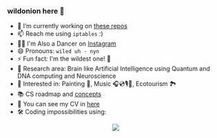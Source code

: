 ### wildonion here 👋



- 🔭 I’m currently working on [these repos](https://github.com/stars/wildonion/lists/future-await)
- 📫 Reach me using `iptables` :)
- 🕺🏻 I'm Also a Dancer on [Instagram](https://instagram.com/_wildonion)
- 😄 Pronouns: `wiled uh · nyn`
- ⚡ Fun fact: I'm the wildest one! 🧅
- 🧐 Research area: Brain like Artificial Intelligence using Quantum and DNA computing and Neuroscience 
- 🥰 Interested in: Painting 🎨, Music 🎧💿🎙️🎹, Ecotourism 🏞️
- 📚 CS roadmap and [concepts](https://github.com/wildonion/cs-concepts)
- 👔 You can see my CV in [here](https://drive.google.com/file/d/1vgp6afLuTYR-MefkDSjQ-_MnwG_CCcoA/view?usp=sharing) 
- 🛠️ Coding impossibilities using:
<p align="center">
  <a href="https://skillicons.dev">
    <img src="https://skillicons.dev/icons?i=rust,python,wasm,docker,actix,vue,svelte,django,postgres,mongodb,pytorch"/>
  </a>
</p>

